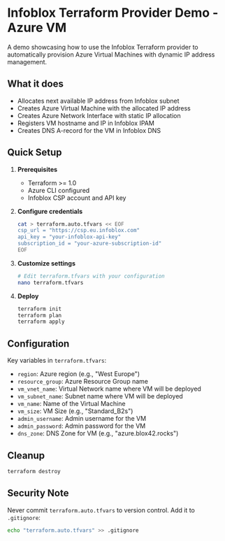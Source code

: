 # Infoblox Terraform Provider Demo - Azure VM

A demo showcasing how to use the Infoblox Terraform provider to automatically provision Azure Virtual Machines with dynamic IP address management.

## What it does

- Allocates next available IP address from Infoblox subnet
- Creates Azure Virtual Machine with the allocated IP address
- Creates Azure Network Interface with static IP allocation
- Registers VM hostname and IP in Infoblox IPAM
- Creates DNS A-record for the VM in Infoblox DNS

## Quick Setup

1. **Prerequisites**
   - Terraform >= 1.0
   - Azure CLI configured
   - Infoblox CSP account and API key

2. **Configure credentials**
   ```bash
   cat > terraform.auto.tfvars << EOF
   csp_url = "https://csp.eu.infoblox.com"
   api_key = "your-infoblox-api-key"
   subscription_id = "your-azure-subscription-id"
   EOF
   ```

3. **Customize settings**
   ```bash
   # Edit terraform.tfvars with your configuration
   nano terraform.tfvars
   ```

4. **Deploy**
   ```bash
   terraform init
   terraform plan
   terraform apply
   ```

## Configuration

Key variables in `terraform.tfvars`:
- `region`: Azure region (e.g., "West Europe")
- `resource_group`: Azure Resource Group name
- `vm_vnet_name`: Virtual Network name where VM will be deployed
- `vm_subnet_name`: Subnet name where VM will be deployed
- `vm_name`: Name of the Virtual Machine
- `vm_size`: VM Size (e.g., "Standard_B2s")
- `admin_username`: Admin username for the VM
- `admin_password`: Admin password for the VM
- `dns_zone`: DNS Zone for VM (e.g., "azure.blox42.rocks")

## Cleanup

```bash
terraform destroy
```

## Security Note

Never commit `terraform.auto.tfvars` to version control. Add it to `.gitignore`:
```bash
echo "terraform.auto.tfvars" >> .gitignore
``` 